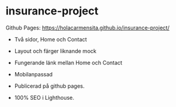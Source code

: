 # insurance-project


Github Pages: https://holacarmensita.github.io/insurance-project/

* Två sidor, Home och Contact

* Layout och färger liknande mock

* Fungerande länk mellan Home och Contact

* Mobilanpassad

* Publicerad på github pages.

* 100% SEO i Lighthouse. 



